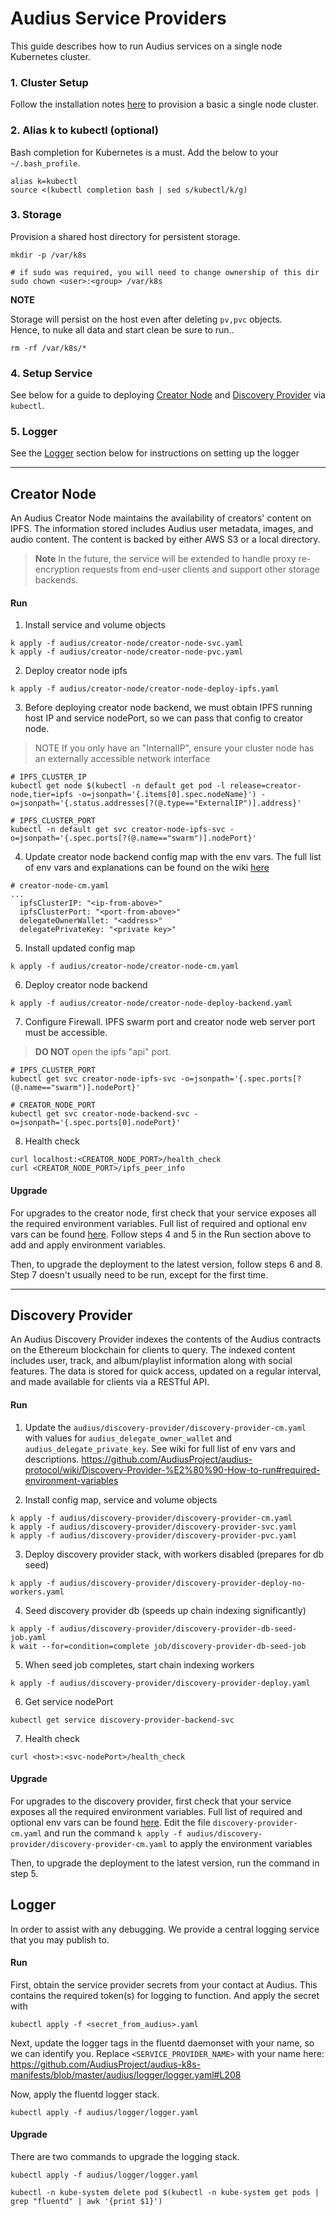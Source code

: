 # Audius Service Providers

This guide describes how to run Audius services on a single node Kubernetes cluster. 

### 1. Cluster Setup

Follow the installation notes [here](./cluster-setup.md) to provision a basic a single node cluster.

### 2. Alias k to kubectl (optional)
Bash completion for Kubernetes is a must. Add the below to your `~/.bash_profile`.
```
alias k=kubectl
source <(kubectl completion bash | sed s/kubectl/k/g)
```


### 3. Storage

Provision a shared host directory for persistent storage.

```
mkdir -p /var/k8s

# if sudo was required, you will need to change ownership of this dir
sudo chown <user>:<group> /var/k8s
```

**NOTE**

Storage will persist on the host even after deleting `pv,pvc` objects.<br>
Hence, to nuke all data and start clean be sure to run..
```
rm -rf /var/k8s/*
```

### 4. Setup Service

See below for a guide to deploying [Creator Node](#creator-node) and [Discovery Provider](#discovery-provider) via `kubectl`.

### 5. Logger

See the [Logger](#logger) section below for instructions on setting up the logger

---
## Creator Node

An Audius Creator Node maintains the availability of creators' content on IPFS.
The information stored includes Audius user metadata, images, and audio content.
The content is backed by either AWS S3 or a local directory.

> **Note**
> In the future, the service will be extended to handle proxy re-encryption requests from end-user clients
> and support other storage backends.

#### Run

1. Install service and volume objects
```
k apply -f audius/creator-node/creator-node-svc.yaml
k apply -f audius/creator-node/creator-node-pvc.yaml
```

2. Deploy creator node ipfs
```
k apply -f audius/creator-node/creator-node-deploy-ipfs.yaml
```

3. Before deploying creator node backend, we must obtain IPFS running host IP and service nodePort, so we can pass that config to creator node.

> NOTE If you only have an "InternalIP", ensure your cluster node has an externally accessible network interface

```
# IPFS_CLUSTER_IP
kubectl get node $(kubectl -n default get pod -l release=creator-node,tier=ipfs -o=jsonpath='{.items[0].spec.nodeName}') -o=jsonpath='{.status.addresses[?(@.type=="ExternalIP")].address}'

# IPFS_CLUSTER_PORT
kubectl -n default get svc creator-node-ipfs-svc -o=jsonpath='{.spec.ports[?(@.name=="swarm")].nodePort}'
```

4. Update creator node backend config map with the env vars. The  full list of env vars and explanations can be found on the wiki [here](https://github.com/AudiusProject/audius-protocol/wiki/Creator-Node-%E2%80%90-How-to-run#required-environment-variables)
```
# creator-node-cm.yaml
...
  ipfsClusterIP: "<ip-from-above>"
  ipfsClusterPort: "<port-from-above>"
  delegateOwnerWallet: "<address>"
  delegatePrivateKey: "<private key>"
```

5. Install updated config map
```
k apply -f audius/creator-node/creator-node-cm.yaml
```

6. Deploy creator node backend
```
k apply -f audius/creator-node/creator-node-deploy-backend.yaml
```

7. Configure Firewall. IPFS swarm port and creator node web server port must be accessible.
> **DO NOT** open the ipfs "api" port.
```
# IPFS_CLUSTER_PORT
kubectl get svc creator-node-ipfs-svc -o=jsonpath='{.spec.ports[?(@.name=="swarm")].nodePort}'

# CREATOR_NODE_PORT
kubectl get svc creator-node-backend-svc -o=jsonpath='{.spec.ports[0].nodePort}'
```

8. Health check
```
curl localhost:<CREATOR_NODE_PORT>/health_check
curl <CREATOR_NODE_PORT>/ipfs_peer_info
```

#### Upgrade
For upgrades to the creator node, first check that your service exposes all the required environment variables. Full list of required and optional env vars can be found [here](https://github.com/AudiusProject/audius-protocol/wiki/Creator-Node-%E2%80%90-How-to-run#required-environment-variables). Follow steps 4 and 5 in the Run section above to add and apply environment variables.

Then, to upgrade the deployment to the latest version, follow steps 6 and 8. Step 7 doesn't usually need to be run, except for the first time.


---

## Discovery Provider

An Audius Discovery Provider indexes the contents of the Audius contracts on the Ethereum blockchain for clients to query.
The indexed content includes user, track, and album/playlist information along with social features.
The data is stored for quick access, updated on a regular interval, and made available for clients via a RESTful API.


#### Run
1. Update the `audius/discovery-provider/discovery-provider-cm.yaml` with values for `audius_delegate_owner_wallet` and `audius_delegate_private_key`. See wiki for full list of env vars and descriptions. https://github.com/AudiusProject/audius-protocol/wiki/Discovery-Provider-%E2%80%90-How-to-run#required-environment-variables

2. Install config map, service and volume objects
```
k apply -f audius/discovery-provider/discovery-provider-cm.yaml
k apply -f audius/discovery-provider/discovery-provider-svc.yaml
k apply -f audius/discovery-provider/discovery-provider-pvc.yaml
```

3. Deploy discovery provider stack, with workers disabled (prepares for db seed)
```
k apply -f audius/discovery-provider/discovery-provider-deploy-no-workers.yaml
```

4. Seed discovery provider db (speeds up chain indexing significantly)
```
k apply -f audius/discovery-provider/discovery-provider-db-seed-job.yaml
k wait --for=condition=complete job/discovery-provider-db-seed-job
```

5. When seed job completes, start chain indexing workers
```
k apply -f audius/discovery-provider/discovery-provider-deploy.yaml
```

6. Get service nodePort
```
kubectl get service discovery-provider-backend-svc
```

7. Health check
```
curl <host>:<svc-nodePort>/health_check
```

#### Upgrade
For upgrades to the discovery provider, first check that your service exposes all the required environment variables. Full list of required and optional env vars can be found [here](https://github.com/AudiusProject/audius-protocol/wiki/Discovery-Provider-%E2%80%90-How-to-run#environment-variables). Edit the file `discovery-provider-cm.yaml` and run the command `k apply -f audius/discovery-provider/discovery-provider-cm.yaml` to apply the environment variables

Then, to upgrade the deployment to the latest version, run the command in step 5.

## Logger

In order to assist with any debugging. We provide a central logging service that you may publish to.

#### Run

First, obtain the service provider secrets from your contact at Audius. This contains the required token(s) for logging to function. And apply the secret with

```
kubectl apply -f <secret_from_audius>.yaml
```

Next, update the logger tags in the fluentd daemonset with your name, so we can identify you. Replace `<SERVICE_PROVIDER_NAME>` with your name here: https://github.com/AudiusProject/audius-k8s-manifests/blob/master/audius/logger/logger.yaml#L208

Now, apply the fluentd logger stack.

```
kubectl apply -f audius/logger/logger.yaml
```

#### Upgrade
There are two commands to upgrade the logging stack.
```
kubectl apply -f audius/logger/logger.yaml

kubectl -n kube-system delete pod $(kubectl -n kube-system get pods | grep "fluentd" | awk '{print $1}')
```
